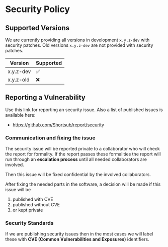 # Security Policy

## Supported Versions

We are currently providing all versions in development `x.y.z-dev`
with security patches.  Old versions `x.y.z-dev` are not provided with
security patches.

| Version   | Supported          |
| --------- | ------------------ |
| x.y.z-dev | :white_check_mark: |
| x.y.z-old | :x:                |

## Reporting a Vulnerability

Use this link for reporting an security issue.  Also a list of
published issues is available here:

* https://github.com/Shortsub/report/security

### Communication and fixing the issue

The security issue will be reported private to a collaborator who will
check the report for formality.  If the report passes these
formalities the report will run through an **escalation process**
until all needed collaborators are involved.

Then this issue will be fixed confidential by the involved
collaborators.

After fixing the needed parts in the software, a decision will be made
if this issue will be

1. published with CVE
2. published without CVE
3. or kept private

### Security Standards

If we are publishing security issues then in the most cases we will
label these with **CVE (Common Vulnerabilities and Exposures)**
identifiers.
